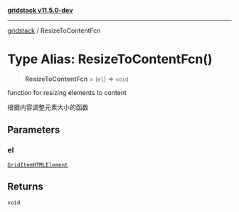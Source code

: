 [**gridstack v11.5.0-dev**](../README.md)

***

[gridstack](../globals.md) / ResizeToContentFcn

# Type Alias: ResizeToContentFcn()

> **ResizeToContentFcn** = (`el`) => `void`

function for resizing elements to content

根据内容调整元素大小的函数

## Parameters

### el

[`GridItemHTMLElement`](../interfaces/GridItemHTMLElement.md)

## Returns

`void`
